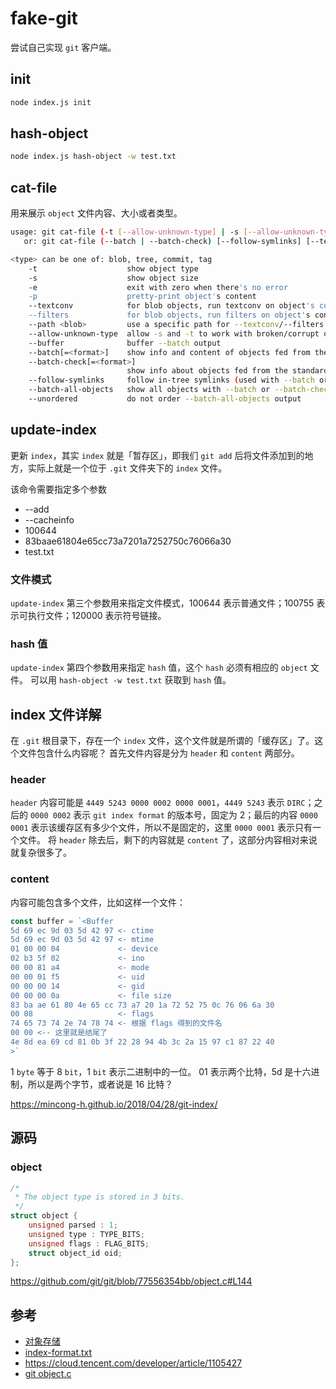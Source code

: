 # fake-git

尝试自己实现 `git` 客户端。

## init

```bash
node index.js init
```

## hash-object

```bash
node index.js hash-object -w test.txt
```

## cat-file
用来展示 `object` 文件内容、大小或者类型。

```bash
usage: git cat-file (-t [--allow-unknown-type] | -s [--allow-unknown-type] | -e | -p | <type> | --textconv | --filters) [--path=<path>] <object>
   or: git cat-file (--batch | --batch-check) [--follow-symlinks] [--textconv | --filters]

<type> can be one of: blob, tree, commit, tag
    -t                    show object type
    -s                    show object size
    -e                    exit with zero when there's no error
    -p                    pretty-print object's content
    --textconv            for blob objects, run textconv on object's content
    --filters             for blob objects, run filters on object's content
    --path <blob>         use a specific path for --textconv/--filters
    --allow-unknown-type  allow -s and -t to work with broken/corrupt objects
    --buffer              buffer --batch output
    --batch[=<format>]    show info and content of objects fed from the standard input
    --batch-check[=<format>]
                          show info about objects fed from the standard input
    --follow-symlinks     follow in-tree symlinks (used with --batch or --batch-check)
    --batch-all-objects   show all objects with --batch or --batch-check
    --unordered           do not order --batch-all-objects output
```

## update-index
更新 `index`，其实 `index` 就是「暂存区」，即我们 `git add` 后将文件添加到的地方，实际上就是一个位于 `.git` 文件夹下的 `index` 文件。

该命令需要指定多个参数
- --add
- --cacheinfo
- 100644
- 83baae61804e65cc73a7201a7252750c76066a30
- test.txt

### 文件模式
`update-index` 第三个参数用来指定文件模式，100644 表示普通文件；100755 表示可执行文件；120000 表示符号链接。

### hash 值
`update-index` 第四个参数用来指定 `hash` 值，这个 `hash` 必须有相应的 `object` 文件。
可以用 `hash-object -w test.txt` 获取到 `hash` 值。

## index 文件详解
在 `.git` 根目录下，存在一个 `index` 文件，这个文件就是所谓的「缓存区」了。这个文件包含什么内容呢？
首先文件内容是分为 `header` 和 `content` 两部分。

### header
`header` 内容可能是 `4449 5243 0000 0002 0000 0001`，`4449 5243` 表示 `DIRC`；之后的 `0000 0002` 表示 `git index format` 的版本号，固定为 2；最后的内容 `0000 0001` 表示该缓存区有多少个文件，所以不是固定的，这里 `0000 0001` 表示只有一个文件。
将 `header` 除去后，剩下的内容就是 `content` 了，这部分内容相对来说就复杂很多了。

### content
内容可能包含多个文件，比如这样一个文件：

```js
const buffer = `<Buffer
5d 69 ec 9d 03 5d 42 97 <- ctime
5d 69 ec 9d 03 5d 42 97 <- mtime
01 00 00 04             <- device
02 b3 5f 02             <- ino
00 00 81 a4             <- mode
00 00 01 f5             <- uid
00 00 00 14             <- gid
00 00 00 0a             <- file size
83 ba ae 61 80 4e 65 cc 73 a7 20 1a 72 52 75 0c 76 06 6a 30
00 08                   <- flags
74 65 73 74 2e 74 78 74 <- 根据 flags 得到的文件名
00 00 <-- 这里就是结尾了
4e 8d ea 69 cd 81 0b 3f 22 28 94 4b 3c 2a 15 97 c1 87 22 40
>`
```

1 `byte` 等于 8 `bit`，1 `bit` 表示二进制中的一位。
01 表示两个比特，5d 是十六进制，所以是两个字节，或者说是 16 比特？

https://mincong-h.github.io/2018/04/28/git-index/

## 源码

### object

```c
/*
 * The object type is stored in 3 bits.
 */
struct object {
	unsigned parsed : 1;
	unsigned type : TYPE_BITS;
	unsigned flags : FLAG_BITS;
	struct object_id oid;
};
```
https://github.com/git/git/blob/77556354bb/object.c#L144

## 参考
- [对象存储](https://git-scm.com/book/zh/v1/Git-%E5%86%85%E9%83%A8%E5%8E%9F%E7%90%86-Git-%E5%AF%B9%E8%B1%A1#%E5%AF%B9%E8%B1%A1%E5%AD%98%E5%82%A8)
- [index-format.txt](https://github.com/git/git/blob/master/Documentation/technical/index-format.txt)
- https://cloud.tencent.com/developer/article/1105427
- [git object.c](https://github.com/git/git/blob/master/object.c#L210)
